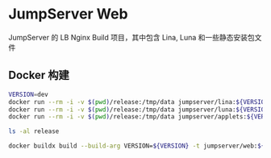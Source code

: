 # JumpServer Web

JumpServer 的 LB Nginx Build 项目，其中包含 Lina, Luna 和一些静态安装包文件

## Docker 构建
```bash
VERSION=dev
docker run --rm -i -v $(pwd)/release:/tmp/data jumpserver/lina:${VERSION} cp -R /opt/lina /tmp/data
docker run --rm -i -v $(pwd)/release:/tmp/data jumpserver/luna:${VERSION} cp -R /opt/luna /tmp/data
docker run --rm -i -v $(pwd)/release:/tmp/data jumpserver/applets:${VERSION} cp -R /opt/applets /tmp/data
```
```bash
ls -al release
```
```bash
docker buildx build --build-arg VERSION=${VERSION} -t jumpserver/web:${VERSION} . --load
```
